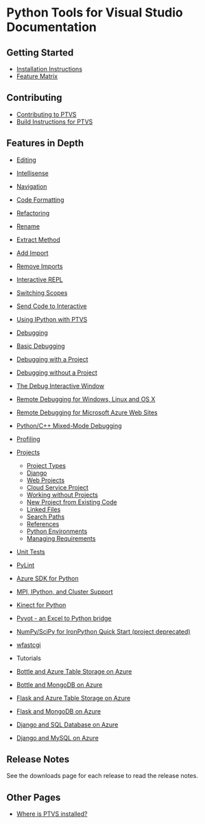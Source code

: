 Python Tools for Visual Studio Documentation
============================================

Getting Started
---------------
 * [Installation Instructions](PTVS-Installation)
 * [Feature Matrix](Features-Matrix)

Contributing
------------
 * [Contributing to PTVS](Contributing-to-PTVS)
 * [Build Instructions for PTVS](Build-Instructions-for-PTVS)

Features in Depth
-----------------

* [Editing](Editor-Features)
 * [Intellisense](Editor-Features#intellisense)
 * [Navigation](Editor-Features#navigation)
 * [Code Formatting](Code-Formatting)

* [Refactoring](Refactoring)
 * [Rename](Refactoring#rename-variable)
 * [Extract Method](Refactoring#extract-method)
 * [Add Import](Refactoring#add-import)
 * [Remove Imports](Refactoring#remove-imports)

* [Interactive REPL](Interactive-REPL)
 * [Switching Scopes](Interactive-REPL#switching-scopes)
 * [Send Code to Interactive](Interactive-REPL#sending-code-to-interactive)
 * [Using IPython with PTVS](Using-IPython-with-PTVS)

* [Debugging](Debugging)
 * [Basic Debugging](Debugging#basic-debugging)
 * [Debugging with a Project](Debugging#debugging-with-a-project)
 * [Debugging without a Project](Debugging#debugging-without-a-project)
 * [The Debug Interactive Window](Debugging#the-debug-interactive-window)
 * [Remote Debugging for Windows, Linux and OS X](Cross-Platform-Remote-Debugging)
 * [Remote Debugging for Microsoft Azure Web Sites](Azure-Remote-Debugging)
 * [Python/C++ Mixed-Mode Debugging](Mixed-Mode-Debugging)

* [Profiling](Profiling)

* [Projects](Projects)
  * [Project Types](Projects#project-types)
  * [Django](Django)
  * [Web Projects](Web-Project)
  * [Cloud Service Project](Cloud-Project)
  * [Working without Projects](Projects#lightweight-usage-project-free)
  * [New Project from Existing Code](Projects#create-project-from-existing-files)
  * [Linked Files](Projects#linked-files)
  * [Search Paths](Projects#search-paths)
  * [References](Projects#references)
  * [Python Environments](Python-Environments)
  * [Managing Requirements](Python-Environments#managing-required-packages)

* [Unit Tests](Unit-Tests)

* [PyLint](PyLint)

* [Azure SDK for Python](AzureSDK)

* [MPI, IPython, and Cluster Support](HPC-and-Cloud-Features)

* [Kinect for Python](PyKinect)

* [Pyvot - an Excel to Python bridge](Pyvot)

* [NumPy/SciPy for IronPython Quick Start (project deprecated)](NumPy-and-SciPy-for-Net)

* [wfastcgi](wfastcgi)

* Tutorials
 * [Bottle and Azure Table Storage on Azure](Bottle-and-Azure-Table-Storage-on-Azure)
 * [Bottle and MongoDB on Azure](Bottle-and-MongoDB-on-Azure)
 * [Flask and Azure Table Storage on Azure](Flask-and-Azure-Table-Storage-on-Azure)
 * [Flask and MongoDB on Azure](Flask-and-MongoDB-on-Azure)
 * [Django and SQL Database on Azure](Django-and-SQL-Database-on-Azure)
 * [Django and MySQL on Azure](Django-and-MySQL-on-Azure)

Release Notes
-------------

See the downloads page for each release to read the release notes.

Other Pages
-----------
 * [Where is PTVS installed?](Where-is-PTVS-installed)

